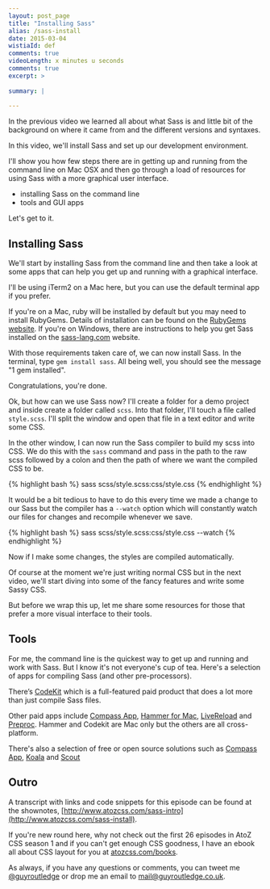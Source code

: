 ```yaml
---
layout: post_page
title: "Installing Sass"
alias: /sass-install
date: 2015-03-04
wistiaId: def
comments: true
videoLength: x minutes u seconds
comments: true
excerpt: >
  
summary: |
  
---
```


In the previous video we learned all about what Sass is and little bit
of the background on where it came from and the different versions and
syntaxes. 

In this video, we'll install Sass and set up our development environment.

I'll show you how few steps there are in getting up and running from the
command line on Mac OSX and then go through a load of resources for
using Sass with a more graphical user interface.

* installing Sass on the command line
* tools and GUI apps

Let's get to it.

## Installing Sass

We'll start by installing Sass from the command line and then take
a look at some apps that can help you get up and running with
a graphical interface.

I'll be using iTerm2 on a Mac here, but you can use the default
terminal app if you prefer.

If you're on a Mac, ruby will be installed by default but you may need
to install RubyGems. Details of installation can be found on the
[RubyGems website](https://rubygems.org/pages/download). If you're on
Windows, there are instructions to help you get Sass installed on the
[sass-lang.com](http://sass-lang.com/install) website.

With those requirements taken care of, we can now install Sass. In the
terminal, type `gem install sass`. All being well, you should see the
message "1 gem installed".

Congratulations, you're done.

Ok, but how can we use Sass now? I'll create a folder for a demo project
and inside create a folder called `scss`. Into that folder, I'll touch
a file called `style.scss`. I'll split the window and open that file in
a text editor and write some CSS.

In the other window, I can now run the Sass compiler to build my scss
into CSS. We do this with the `sass` command and pass in the path to the raw
scss followed by a colon and then the path of where we want the compiled
CSS to be.

{% highlight bash %}
	sass scss/style.scss:css/style.css
{% endhighlight %}

It would be a bit tedious to have to do this every time we made a change
to our Sass but the compiler has a `--watch` option which will
constantly watch our files for changes and recompile whenever we save.

{% highlight bash %}
	sass scss/style.scss:css/style.css --watch
{% endhighlight %}

Now if I make some changes, the styles are compiled automatically.

Of course at the moment we're just writing normal CSS but in the next
video, we'll start diving into some of the fancy features and write some
Sassy CSS.

But before we wrap this up, let me share some resources for those that
prefer a more visual interface to their tools.

## Tools

For me, the command line is the quickest way to get up and running and
work with Sass. But I know it's not everyone's cup of tea. Here's
a selection of apps for compiling Sass (and other pre-processors).

There’s [CodeKit](http://incident57.com/codekit/) which is
a full-featured paid product that does a lot more than just compile Sass
files.

Other paid apps include [Compass App](http://compass.handlino.com/),
[Hammer for Mac](http://hammerformac.com/),
[LiveReload](http://livereload.com/) and [Preproc](https://prepros.io/).
Hammer and Codekit are Mac only but the others are all cross-platform.

There's also a selection of free or open source solutions such as
[Compass App](http://compass.handlino.com/),
[Koala](http://koala-app.com/) and
[Scout](http://mhs.github.io/scout-app/)


## Outro

A transcript with links and code snippets for this episode can be found
at the shownotes,
[http://www.atozcss.com/sass-intro](http://www.atozcss.com/sass-install).

If you're new round here, why not check out the first 26 episodes in
AtoZ CSS season 1 and if you can't get enough CSS goodness, I have an
ebook all about CSS layout for you at
[atozcss.com/books](http://www.atozcss.com/books).

As always, if you have any questions or comments, you can tweet me
[@guyroutledge](http://www.twitter.com/guyroutledge) or drop me an email 
to [mail@guyroutledge.co.uk](mailto:mail@guyroutledge.co.uk).

